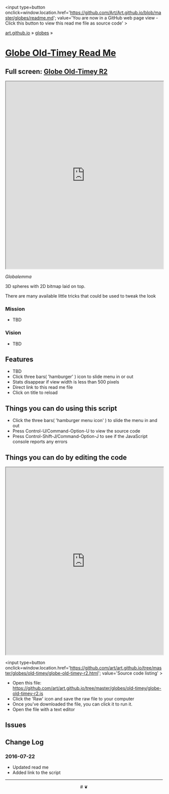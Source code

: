 <span style=display:none; >[You are now in a GitHub source code view - click this link to view Read Me file as a web page]
( https://art.github.io/globes/#readme.md "View file as a web page." ) </span>
<input type=button onclick=window.location.href='https://github.com/Art/Art.github.io/blob/master/globes/readme.md'; 
value='You are now in a GitHub web page view - Click this button to view this read me file as source code' >

[art.github.io]( https://art.github.io ) &raquo; [globes]( https://art.github.io/globes/ ) &raquo; 

[Globe Old-Timey Read Me]( https://art.github.io/globes/old-timey/#readme.md )
===


## Full screen: [Globe Old-Timey R2]( http://art.github.io/globes/old-timey/ )


<img src="" style=display:none; width=800 >

<iframe src=https://art.github.io/globes/old-timey/index.html width=100% height=600px ></iframe>


_Globalemma_


3D spheres with 2D bitmap laid on top. 

There are many available little tricks that could be used to tweak the look
 

### Mission

* TBD


### Vision

* TBD

## Features

* TBD
* Click three bars( 'hamburger' ) icon to slide menu in or out
* Stats disappear if view width is less than 500 pixels
* Direct link to this read me file
* Click on title to reload 


## Things you can do using this script


* Click the three bars( 'hamburger menu icon' ) to slide the menu in and out
* Press Control-U/Command-Option-U to view the source code
* Press Control-Shift-J/Command-Option-J to see if the JavaScript console reports any errors



## Things you can do by editing the code

<iframe src='https://jaanga.github.io/cookbook-html/examples/libraries/ace-editor/ace-view-r1.html#
	https://art.github.io/globes/old-timey/globe-old-timey-r2.html' width=100% height=600 ></iframe>

<input type=button onclick=window.location.href='https://github.com/art/art.github.io/tree/master/globes/old-timey/globe-old-timey-r2.html';
value='Source code listing' >


* Open this file: https://github.com/art/art.github.io/tree/master/globes/old-timey/globe-old-timey-r2.js
* Click the 'Raw' icon and save the raw file to your computer
* Once you've downloaded the file, you can click it to run it.
* Open the file with a text editor


## Issues




## Change Log

### 2016-07-22

* Updated read me
* Added link to the script

***

<center title='art.github.io ~ your 3D sunny place' >
# <a href=javascript:window.scrollTo(0,0); style=text-decoration:none; > ❦ </a>
</center>